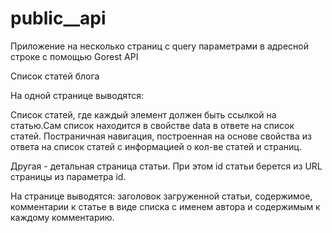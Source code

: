 # public__api
Приложение на несколько страниц с  query параметрами в адресной строке  с помощью Gorest API


Список статей блога

На одной странице выводятся:

Список статей, где каждый элемент должен быть ссылкой на статью.Сам список находится в свойстве data в ответе на список статей.
Постраничная навигация, построенная на основе свойства из ответа на список статей  с информацией о кол-ве статей и страниц.  

Другая - детальная страница статьи. При этом id статьи берется из URL страницы из параметра id. 

На странице выводятся:
заголовок загруженной статьи,
содержимое,
комментарии к статье в виде списка с именем автора и содержимым к каждому комментарию.

